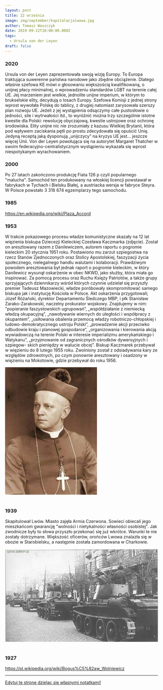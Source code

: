 ```yaml
---
layout: post
title: 22 września
image: img/september/kapitalacjalwowa.jpg
author: Tomasz Waszczyk
date: 2019-09-22T10:00:00.000Z
tags:
  - Ursula von der Leyen
draft: false
---
```


### 2020

Ursula von der Leyen zaprezentowała swoją wizję Europy. To Europa traktująca suwerenne państwa narodowe jako zbędne obciążenie. Dlatego właśnie szefowa KE mówi o głosowaniu większością kwalifikowaną, o unijnej płacy minimalnej, o wprowadzeniu standardów LGBT na terenie całej UE. Jej marzeniem jest wielkie, jednolite unijne imperium, w którym to brukselskie elity, decydują o losach Europy.
Szefowa Komisji z jednej strony wprost wywołała Polskę do tablicy, z drugiej natomiast zarysowała szerszy plan rozwoju UE.
Jeżeli z jej wystąpienia odsączymy całe pustosłowie o jedności, sile i wytrwałości itd., to wyróżnić można trzy szczególnie istotne kwestie dla Polski: rewolucję obyczajową, kwestie ustrojowe oraz ochronę środowiska.
Elity unijne nic nie zrozumiały z kazusu Wielkiej Brytanii, która pod wpływem zaciskania pętli po prostu zdecydowała się opuścić Unię. Jedyną receptą jaką dysponują „unijczycy” na kryzys UE jest… jeszcze więcej Unii.
Von der Leyen powołująca się na autorytet Margaret Thatcher w swoim federacyjno-centralistycznym wystąpieniu wykazała się wprost niespotykanym wyrachowaniem.

### 2000

Po 27 latach zakończono produkcję Fiata 126 p czyli popularnego "malucha". Samochód ten produkowany na włoskiej licencji powstawał w fabrykach w Tychach i Bielsku Białej, a austriacka wersja w fabryce Steyra. W Polsce powstało 3 318 674 egzemplarzy tego samochodu.

### 1985

https://en.wikipedia.org/wiki/Plaza_Accord

### 1953

W trakcie pokazowego procesu władze komunistyczne skazały na 12 lat więzienia biskupa Dziecezji Kieleckiej Czesława Kaczmarka (zdjęcie). Został on aresztowany razem z Danilewiczem, autorem raportu o pogromie kieleckim 20 stycznia 1951 roku. Postawiono mu zarzut szpiegostwa na rzecz Stanów Zjednoczonych oraz Stolicy Apostolskiej, faszyzacji życia społecznego, nielegalnego handlu walutami i kolaboracji. Prawdziwym powodem aresztowania był jednak raport o pogromie kieleckim, w który Danilewicz wysunął oskarżenie w obec NKWD, jako służby, która miała go inspirować. Za pomocą procesu oraz Ruchu Księży Patriotów, a także grupy sprzyjających dziennikarzy wśród których czynnie udzielał się przyszły premier Tadeusz Mazowiecki, władze poróbowały skompromitować samego biskupa jak i instytucję Kościoła w Polsce.
Akt oskarżenia przygotowali; Józef Różański, dyrektor Departamentu Śledczego MBP, i płk Stanisław Zarako-Zarakowski, naczelny prokurator wojskowy.
Znajdujemy w nim:
"popieranie faszystowskich ugrupowań”, „współdziałanie z niemiecką władzą okupacyjną”, „nawoływanie wiernych do uległości i współpracy z okupantem”, „usiłowania obalenia przemocą władzy robotniczo-chłopskiej i ludowo-demokratycznego ustroju Polski”, „prowadzenie akcji przeciwko odbudowie kraju i planowej gospodarce”, „organizowania i kierowania akcją wywiadowczą na terenie Polski w interesie imperializmu amerykańskiego i Watykanu”, „przyjmowanie od zagranicznych ośrodków dywersyjnych i szpiegow- skich pieniędzy w walucie obcej”.
Biskup Kaczmarek przebywał w więzieniu do 8 lutego 1955 roku. Zwolniony został z odsiadywania kary ze względów zdrowotnych, po czym ponownie aresztowany i osadzony w więzieniu na Mokotowie, gdzie przebywał do roku 1956.

<img src="./img/september/kaczmarek.jpg"><br><br>

### 1939

Skapitulował Lwów. Miasto zajęła Armia Czerwona. Sowieci obiecali jego mieszkańcom gwarancję "wolności i nietykalności własności osobistej".
Jak zwodnicze były to słowa przyszło przekonać się już wkrótce. Warunki te nie zostały dotrzymane. Większość oficerów, orońców Lwowa znalazła się w obozie w Starobielsku, a następnie została zamordowana w Charkowie.

<img src="./img/september/kapitalacjalwowa.jpg"><br><br>

### 1927

https://pl.wikipedia.org/wiki/Bogus%C5%82aw_Wolniewicz

---

<a href="https://github.com/TomaszWaszczyk/historia.waszczyk.com/edit/master/src/content/september-22.md" target="_blank">Edytuj tę stronę dzieląc się własnymi notatkami!</a>
